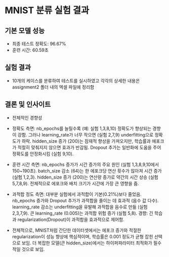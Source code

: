 # MNIST 분류 실험 결과

## 기본 모델 성능
- 최종 테스트 정확도: 96.67%
- 훈련 시간: 60.59초

## 실험 결과
- 10개의 케이스를 분류하여 테스트를 실시하였고 각각의 상세한 내용은 assignment2 폴더 내의 엑셀 파일에 정리함

## 결론 및 인사이트
- 전체적인 경향성
- 정확도 측면: nb_epochs를 늘릴수록 (예: 실험 1,3,8,10) 정확도가 향상되는 경향이 강함. 그러나 learning_rate가 너무 작으면 (실험 2,7,9) underfitting으로 정확도가 하락. hidden_size 증가 (200)는 잠재적 향상을 가져오지만, 학습률과 에포크가 적절히 맞춰지지 않으면 효과가 반감됨. Dropout 추가는 일반화에 도움을 주어 정확도를 안정화시킴 (실험 9,10).
- 훈련 시간 측면: nb_epochs 증가가 시간 증가의 주요 원인 (실험 1,3,8,9,10에서 150~190초). batch_size 감소 (64)는 한 에포크당 연산 횟수가 많아져 시간 증가 (실험 1,2,3). hidden_size 증가 (200)는 연산량 증가로 약간의 시간 상승 (실험 5,7,8,9). 전체적으로 에포크와 배치 크기가 시간에 가장 큰 영향을 줌.
- 과적합 정도 측면: 대부분 실험에서 과적합이 기본(0.21%)보다 줄었음. nb_epochs 증가와 Dropout 추가가 과적합을 줄이는 데 효과적 (음수 값 다수). learning_rate 감소는 underfitting을 유발해 과적합을 음수로 만듦 (실험 2,3,7,9). 큰 learning_rate (0.005)는 과적합 위험 증가 (실험 5,8). 경향: 긴 학습과 regularization(Dropout)이 과적합을 효과적으로 제어함.

- 전체적으로, MNIST처럼 간단한 데이터셋에서는 에포크 증가와 적절한 regularization이 성능 향상에 핵심적이며, 학습률은 0.001 정도가 균형 잡힌 선택으로 보임. 더 복잡한 모델(큰 hidden_size)에서는 하이퍼파라미터 최적화가 필수적일 것으로 보임.

